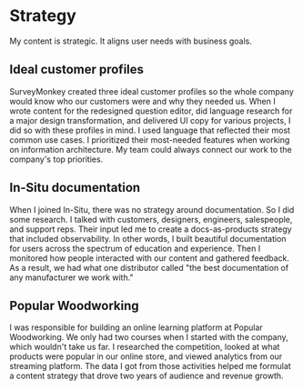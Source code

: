 # Strategy
My content is strategic. It aligns user needs with business goals.

## Ideal customer profiles
SurveyMonkey created three ideal customer profiles so the whole company would know who our customers were and why they needed us. When I wrote content for the redesigned question editor, did language research for a major design transformation, and delivered UI copy for various projects, I did so with these profiles in mind. I used language that reflected their most common use cases. I prioritized their most-needed features when working on information architecture. My team could always connect our work to the company's top priorities.

## In-Situ documentation
When I joined In-Situ, there was no strategy around documentation. So I did some research. I talked with customers, designers, engineers, salespeople, and support reps. Their input led me to create a docs-as-products strategy that included observability. In other words, I built beautiful documentation for users across the spectrum of education and experience. Then I monitored how people interacted with our content and gathered feedback. As a result, we had what one distributor called "the best documentation of any manufacturer we work with."

## Popular Woodworking
I was responsible for building an online learning platform at Popular Woodworking. We only had two courses when I started with the company, which wouldn't take us far. I researched the competition, looked at what products were popular in our online store, and viewed analytics from our streaming platform. The data I got from those activities helped me formulat a content strategy that drove two years of audience and revenue growth.